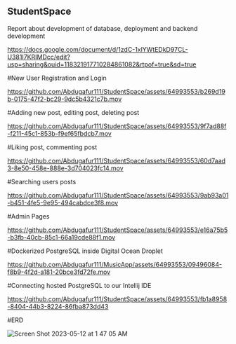 ## StudentSpace

Report about development of database, deployment and backend development


https://docs.google.com/document/d/1zdC-1xlYWtEDkD97CL-U381I7KRIMDcc/edit?usp=sharing&ouid=118321917710284861082&rtpof=true&sd=true 

#New User Registration and Login




https://github.com/Abdugafur111/StudentSpace/assets/64993553/b269d19b-0175-47f2-bc29-9dc5b4321c7b.mov




#Adding new post, editing post, deleting post 




https://github.com/Abdugafur111/StudentSpace/assets/64993553/9f7ad88f-f211-45c1-853b-f9ef65fbdcb7.mov




#Liking post, commenting post




https://github.com/Abdugafur111/StudentSpace/assets/64993553/60d7aad3-8e50-458e-888e-3d704023fc14.mov




#Searching users posts




https://github.com/Abdugafur111/StudentSpace/assets/64993553/9ab93a01-b451-4fe5-9e95-494cabdce3f8.mov




#Admin Pages




https://github.com/Abdugafur111/StudentSpace/assets/64993553/e16a75b5-b3fb-40cb-85c1-66a19cde88f1.mov





#Dockerized PostgreSQL inside Digital Ocean Droplet




https://github.com/Abdugafur111/MusicApp/assets/64993553/09496084-f8b9-4f2d-a181-20bce3fd72fe.mov





#Connecting hosted PostgreSQL to our Intellij IDE



https://github.com/Abdugafur111/StudentSpace/assets/64993553/fb1a8958-8404-44b3-8224-86fba873dd43




#ERD




![Screen Shot 2023-05-12 at 1 47 05 AM](https://github.com/Abdugafur111/StudentSpace/assets/64993553/8c51742b-7308-4cfb-96fa-4a0b2af75b9c)


